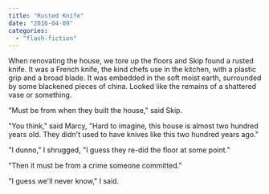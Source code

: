 ```yaml
---
title: "Rusted Knife"
date: "2016-04-09"
categories: 
  - "flash-fiction"
---
```


When renovating the house, we tore up the floors and Skip found a rusted knife. It was a French knife, the kind chefs use in the kitchen, with a plastic grip and a broad blade. It was embedded in the soft moist earth, surrounded by some blackened pieces of china. Looked like the remains of a shattered vase or something.

"Must be from when they built the house," said Skip.

"You think," said Marcy, "Hard to imagine, this house is almost two hundred years old. They didn't used to have knives like this two hundred years ago."

"I dunno," I shrugged, "I guess they re-did the floor at some point."

"Then it must be from a crime someone committed."

"I guess we'll never know," I said.
